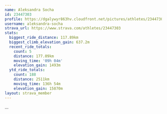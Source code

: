 ```yaml
---
name: Aleksandra Socha
id: 23447303
profile: https://dgalywyr863hv.cloudfront.net/pictures/athletes/23447303/14745546/4/large.jpg
username: aleksandra-socha
strava_url: https://www.strava.com/athletes/23447303
stats:
  biggest_ride_distance: 117.89km
  biggest_climb_elevation_gain: 637.2m
  recent_ride_totals:
    count: 5
    distance: 177.09km
    moving_time: '09h 04m'
    elevation_gain: 1493m
  ytd_ride_totals:
    count: 188
    distance: 2511km
    moving_time: 136h 54m
    elevation_gain: 15870m
layout: strava_member
--- 
```

...
